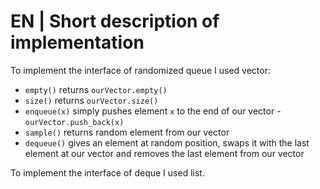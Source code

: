 # EN | Short description of implementation
To implement the interface of randomized queue I used vector:
* `empty()` returns `ourVector.empty()`
* `size()` returns `ourVector.size()`
* `enqueue(x)` simply pushes element `x` to the end of our vector - `ourVector.push_back(x)`
* `sample()` returns random element from our vector
* `dequeue()` gives an element at random position, swaps it with the last element at our vector and removes the last element from our vector

To implement the interface of deque I used list. 
